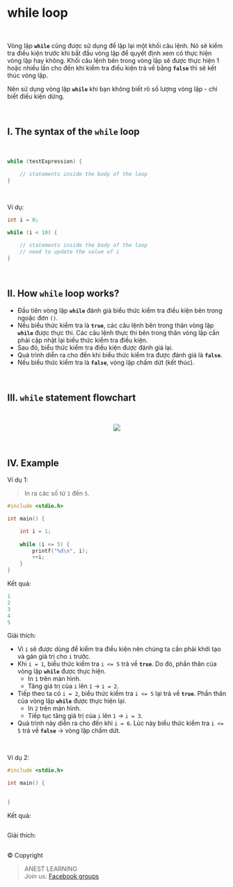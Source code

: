 # while loop

<br />


Vòng lặp **`while`** cũng được sử dụng để lặp lại một khối câu lệnh. Nó sẽ kiểm tra điều kiện trước khi bắt đầu vòng lặp để quyết định xem có thực hiện vòng lặp hay không. Khối câu lệnh bên trong vòng lặp sẽ được thực hiện 1 hoặc nhiều lần cho đến khi kiểm tra điều kiện trả về bằng **`false`** thì sẽ kết thúc vòng lặp.

Nên sử dụng vòng lặp **`while`** khi bạn không biết rõ số lượng vòng lặp - chỉ biết điều kiện dừng.

<br />

## I. The syntax of the `while` loop

<br />

```c
while (testExpression) {

    // statements inside the body of the loop 
}
```

<br />

Ví dụ:
```c
int i = 0;

while (i < 10) {

    // statements inside the body of the loop 
    // need to update the value of i
}
```

<br />

## II. How `while` loop works?

- Đầu tiên vòng lặp **`while`** đánh giá biểu thức kiểm tra điều kiện bên trong ngoặc đơn `()`.
- Nếu biểu thức kiểm tra là **`true`**, các câu lệnh bên trong thân vòng lặp **`while`** được thực thi. Các câu lệnh thực thi bên trong thân vòng lặp cần phải cập nhật lại biểu thức kiểm tra điều kiện.
- Sau đó, biểu thức kiểm tra điều kiện được đánh giá lại.
- Quá trình diễn ra cho đến khi biểu thức kiểm tra được đánh giá là **`false`**.
- Nếu biểu thức kiểm tra là **`false`**, vòng lặp chấm dứt (kết thúc).

<br />

## III. `while` statement flowchart

<br />

<p align="center">
  <img src="https://github.com/AnestLearning/Course-C-Fundamentals/blob/master/Images/c-while-loop.jpg">
</p>

<br />

## IV. Example

Ví dụ 1:
> In ra các số từ `1` đến `5`.

```c
#include <stdio.h>

int main() {

    int i = 1;
    
    while (i <= 5) {
        printf("%d\n", i);
        ++i;
    }
}
```

Kết quả:
```c
1
2
3
4
5
```

Giải thích:
- Vì `i` sẽ được dùng để kiểm tra điều kiện nên chúng ta cần phải khởi tạo và gán giá trị cho `i` trước.
- Khi `i = 1`, biểu thức kiểm tra `i <= 5` trả về **`true`**. Do đó, phần thân của vòng lặp **`while`** được thực hiện. 
  - In `1` trên màn hình.
  - Tăng giá trị của `i` lên `1` → `i = 2`.
- Tiếp theo ta có `i = 2`, biểu thức kiểm tra `i <= 5` lại trả về **`true`**. Phần thân của vòng lặp **`while`** được thực hiện lại.
  - In `2` trên màn hình.
  - Tiếp tục tăng giá trị của `i` lên `1` → `i = 3`.
- Quá trình này diễn ra cho đến khi `i = 6`. Lúc này biểu thức kiểm tra `i <= 5` trả về **`false`** → vòng lặp chấm dứt.

<br />

Ví dụ 2:
> 

```c
#include <stdio.h>

int main() {

    
}
```

Kết quả:
```c

```

Giải thích:


##  

© Copyright
> ANEST LEARNING  
> Join us: [Facebook groups](https://www.facebook.com/groups/anest.learning/)

